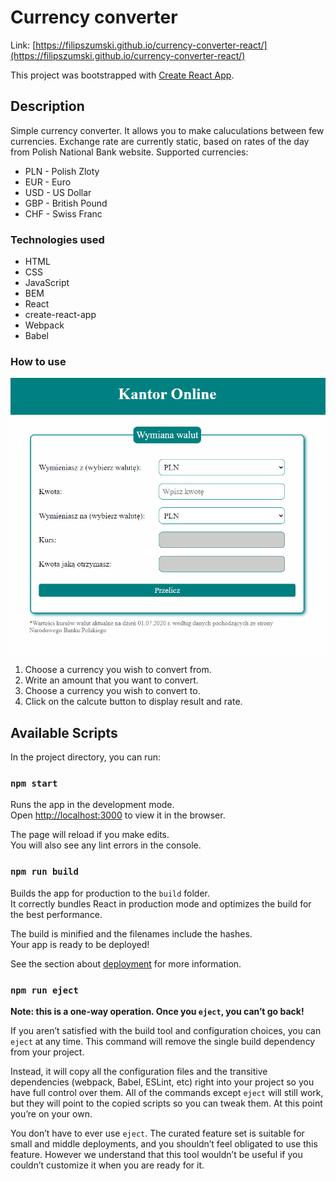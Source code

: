 # Currency converter

Link: [https://filipszumski.github.io/currency-converter-react/](https://filipszumski.github.io/currency-converter-react/)

This project was bootstrapped with [Create React App](https://github.com/facebook/create-react-app).

## Description

Simple currency converter. It allows you to make caluculations between few currencies. Exchange rate are currently static, based on rates of the day from Polish National Bank website. Supported currencies:

- PLN - Polish Zloty
- EUR - Euro
- USD - US Dollar
- GBP - British Pound
- CHF - Swiss Franc

### Technologies used

- HTML
- CSS 
- JavaScript
- BEM
- React
- create-react-app
- Webpack
- Babel

### How to use

![instruction GIF](https://github.com/filipszumski/currency-converter/blob/master/images/instruction.gif?raw=true)

1. Choose a currency you wish to convert from.
2. Write an amount that you want to convert.
3. Choose a currency you wish to convert to.
4. Click on the calcute button to display result and rate.

## Available Scripts

In the project directory, you can run:

### `npm start`

Runs the app in the development mode.<br />
Open [http://localhost:3000](http://localhost:3000) to view it in the browser.

The page will reload if you make edits.<br />
You will also see any lint errors in the console.

### `npm run build`

Builds the app for production to the `build` folder.<br />
It correctly bundles React in production mode and optimizes the build for the best performance.

The build is minified and the filenames include the hashes.<br />
Your app is ready to be deployed!

See the section about [deployment](https://facebook.github.io/create-react-app/docs/deployment) for more information.

### `npm run eject`

**Note: this is a one-way operation. Once you `eject`, you can’t go back!**

If you aren’t satisfied with the build tool and configuration choices, you can `eject` at any time. This command will remove the single build dependency from your project.

Instead, it will copy all the configuration files and the transitive dependencies (webpack, Babel, ESLint, etc) right into your project so you have full control over them. All of the commands except `eject` will still work, but they will point to the copied scripts so you can tweak them. At this point you’re on your own.

You don’t have to ever use `eject`. The curated feature set is suitable for small and middle deployments, and you shouldn’t feel obligated to use this feature. However we understand that this tool wouldn’t be useful if you couldn’t customize it when you are ready for it.
